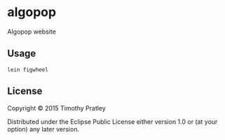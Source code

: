 # algopop

Algopop website

## Usage

`lein figwheel`

## License

Copyright © 2015 Timothy Pratley

Distributed under the Eclipse Public License either version 1.0 or (at
your option) any later version.
